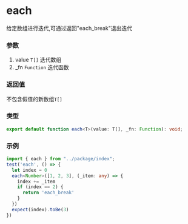 # each
给定数组进行迭代,可通过返回"each_break"退出迭代
### 参数
 1. value `T[]` 迭代数组
 2. _fn `Function` 迭代函数

### 返回值
不包含假值的新数组`T[]`

### 类型

```ts
export default function each<T>(value: T[], _fn: Function): void;
```

### 示例

``` ts
import { each } from "../package/index";
test('each', () => {
  let index = 0
  each<Number>([1, 2, 3], (_item: any) => {
    index += _item
    if (index == 2) {
      return 'each_break'
    }
  })
  expect(index).toBe(3)
})
```